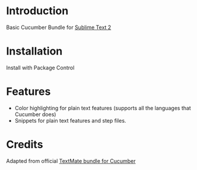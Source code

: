 # Introduction
Basic Cucumber Bundle for [Sublime Text 2](http://www.sublimetext.com/2)

# Installation
Install with Package Control

# Features
* Color highlighting for plain text features (supports all the languages that Cucumber does)
* Snippets for plain text features and step files.

# Credits
Adapted from official [TextMate bundle for Cucumber](https://github.com/cucumber/cucumber-tmbundle)

